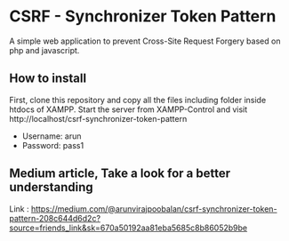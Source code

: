 # CSRF - Synchronizer Token Pattern
A simple web application to prevent Cross-Site Request Forgery based on php and javascript.

## How to install
First, clone this repository and copy all the files including folder inside htdocs of XAMPP.
Start the server from XAMPP-Control and visit http://localhost/csrf-synchronizer-token-pattern

- Username: arun
- Password: pass1

## Medium article, Take a look for a better understanding

Link : https://medium.com/@arunvirajpoobalan/csrf-synchronizer-token-pattern-208c644d6d2c?source=friends_link&sk=670a50192aa81eba5685c8b86052b9be

